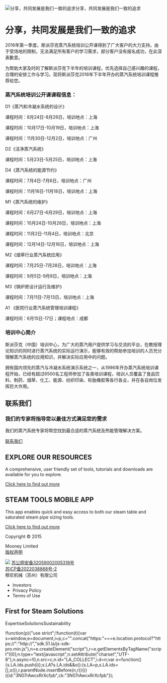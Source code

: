 
![分享，共同发展是我们一致的追求](/d/file/p/2015-04-20/fa7e21ea26498c60f21be966388fba47.jpg)分享，共同发展是我们一致的追求

# 分享，共同发展是我们一致的追求

2016年第一季度，斯派莎克蒸汽系统培训公开课得到了广大客户的大力支持。由于受场地的限制，无法满足所有客户的学习需求，部分客户没有报名成功，在此深表歉意。

为帮助大家及时的了解斯派莎克下半年的培训课程，优先选择自己感兴趣的课程，合理的安排工作与学习。现将斯派莎克2016年下半年开办的蒸汽系统培训课程推荐给您。

### **蒸汽系统培训公开课课程信息：**

D1《蒸汽和冷凝水系统的设计》

课程时间：8月24日-8月26日，培训地点：上海

课程时间：10月17日-10月19日，培训地点：上海

课程时间：11月30日-12月2日，培训地点：广州

D2《洁净蒸汽系统》

课程时间：5月23日-5月25日，培训地点：上海

D4《蒸汽系统的能源节约》

课程时间：7月4日-7月6日，培训地点：广州

课程时间：11月16日-11月18日，培训地点：上海

M1《蒸汽系统的维护》

课程时间：6月27日-6月29日，培训地点：上海

课程时间：10月24日-10月26日，培训地点：上海

课程时间：11月2日-11月4日，培训地点：北京

课程时间：12月14日-12月16日，培训地点：上海

M2《烟草行业蒸汽系统应用》

课程时间：7月25日-7月28日，培训地点：上海

课程时间：9月5日-9月8日，培训地点：上海

M3《锅炉房设计运行及维护》

课程时间：7月11日-7月13日，培训地点：上海

A1 《医院行业蒸汽系统管理培训课程》

课程时间：6月15日-17日；课程地点：成都

### **培训中心简介**

斯派莎克（中国）培训中心，为广大的蒸汽用户提供学习与交流的平台，在教授理论知识的同时进行蒸汽系统的实际运行演示，能够有效的帮助参加培训的人员充分理解蒸汽系统的应用知识，并解决实际应用中的问题。

拥有国内领先的蒸汽与冷凝水系统演示系统之一，从1996年开办蒸汽系统培训课程开始，已经有超过6500名工程师参加了各类培训课程，培训人员覆盖了食品饮料、制药、烟草、化工、能源、纺织印染、轮胎橡胶等各行各业，并在各自岗位发挥巨大作用。

## 联系我们

### 我们的专家将指导您以最佳方式满足您的需求

我们的蒸汽系统专家将帮您找到最合适的蒸汽系统及热能管理解决方案。

[联系我们](/Contact/)

## EXPLORE OUR RESOURCES

A comprehensive, user friendly set of tools, tutorials and downloads are available for you to explore.

[Click here to find out more](#)

## STEAM TOOLS MOBILE APP

This app enables quick and easy access to both our steam table and saturated steam pipe sizing tools.

[Click here to find out more](#)

  

Copyright © 2015

Mooney Limited  
[版权声明](/banquan.html)

![](/skin/beian-mps.png) [苏公网安备32059002005318号](https://beian.mps.gov.cn/#/query/webSearch?code=32059002005318)  
[苏ICP备2022038868号-2](https://beian.miit.gov.cn)  
穆尼机械（苏州）有限公司

-   Investors
-   Privacy Policy
-   Terms of Use

## First for Steam Solutions

ExpertiseSolutionsSustainability

!function(p){"use strict";!function(t){var s=window,e=document,i=p,c="".concat("https:"===e.location.protocol?"https://":"http://","sdk.51.la/js-sdk-pro.min.js"),n=e.createElement("script"),r=e.getElementsByTagName("script")\[0\];n.type="text/javascript",n.setAttribute("charset","UTF-8"),n.async=!0,n.src=c,n.id="LA\_COLLECT",i.d=n;var o=function(){s.LA.ids.push(i)};s.LA?s.LA.ids&&o():(s.LA=p,s.LA.ids=\[\],o()),r.parentNode.insertBefore(n,r)}()}({id:"3N07rAwcxRrXcfpb",ck:"3N07rAwcxRrXcfpb"});